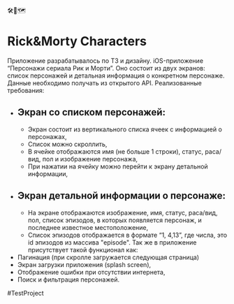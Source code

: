 🛠🧠🗺

# Rick&Morty Characters

Приложение разрабатывалось по ТЗ и дизайну. iOS-приложение “Персонажи сериала Рик и Морти”. Оно состоит из двух экранов: список персонажей и детальная информация о конкретном персонаже. Данные необходимо получать из открытого API.
Реализованные требования:
- ## Экран со списком персонажей:
  - Экран состоит из вертикального списка ячеек с информацией о персонажах,
  - Список можно скроллить,
  - В ячейке отображаются имя (не больше 1 строки), статус, раса/вид, пол и изображение персонажа,
  - При нажатии на ячейку можно перейти к экрану детальной информации,
- ## Экран детальной информации о персонаже:
  - На экране отображаются изображение, имя, статус, раса/вид, пол, список эпизодов, в которых появляется персонаж, и последнее известное местоположение,
  - Список эпизодов отображается в формате “1, 4,13”, где числа, это id эпизодов из массива "episode".
Так же в приложение присутствует такой функционал как:
- Пагинация (при скролле загружается следующая страница)
- Экран загрузки приложения (splash screen),
- Отображение ошибки при отсутствии интернета,
- Поиск и фильтрация персонажей.

#TestProject
